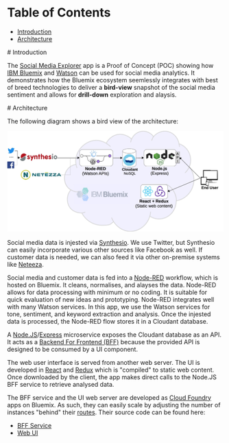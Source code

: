 # Table of Contents

- [Introduction](#introduction)
- [Architecture](#architecture)


<div id='introduction'/>
# Introduction

The [Social Media Explorer](http://social-ui.au-syd.mybluemix.net) app is a
Proof of Concept (POC) showing how 
[IBM Bluemix](https://www.ibm.com/cloud-computing/bluemix/what-is-bluemix) and 
[Watson](https://www.ibm.com/analytics/watson-analytics/us-en/) can be used for social media analytics. 
It demonstrates how the Bluemix ecosystem seemlessly integrates 
with best of breed technologies to deliver a **bird-view** snapshot of the social media sentiment
and allows for **drill-down** exploration and alaysis. 

<div id='architecture'/>
# Architecture

The following diagram shows a bird view of the architecture:

![Alt text](/img/BigPicture.jpg?raw=true "Architectural Overview")

Social media data is injested via [Synthesio](http://www.synthesio.com/).
We use Twitter, but Synthesio can easily incorporate various other sources like Facebook as well.
If customer data is needed, we can also feed it via other on-premise systems like 
[Neteeza](https://www-01.ibm.com/software/data/netezza/).

Social media and customer data is fed into a [Node-RED](https://nodered.org/) workflow, which
is hosted on Bluemix. It cleans, normalises, and alayses the data. Node-RED allows for
data processing with minimum or no coding. It is suitable for quick evaluation of new ideas
and prototyping. Node-RED integrates well with many Watson services. In this app, we use 
the Watson services for tone, sentiment, and keyword extraction and analysis. Once the injested
data is processed, the Node-RED flow stores it in a Cloudant database. 

A [Node.JS](https://nodejs.org/en/)/[Express](https://expressjs.com/) 
microservice exposes the Cloudant database as an API. It acts as a
[Backend For Frontend (BFF)](http://samnewman.io/patterns/architectural/bff/) 
because the provided API is designed to be consumed by a UI component.

The web user interface is served from another web server. The UI is
developed in [React](https://facebook.github.io/react/) and [Redux](http://redux.js.org/)
which is "compiled" to static web content. Once downloaded by the client, the
app makes direct calls to the Node.JS BFF service to retrieve analysed data.

The BFF service and the UI web server are developed as [Cloud Foundry](https://www.cloudfoundry.org/) 
apps on Bluemix. As such, they can easily scale by adjusting the number of instances
"behind" their [routes](https://docs.cloudfoundry.org/devguide/deploy-apps/routes-domains.html).
Their source code can be found here:
 - [BFF Service](https://github.com/CarlyLB/social-media-nodejs)
 - [Web UI](https://github.com/CarlyLB/social-media-react-redux) 
